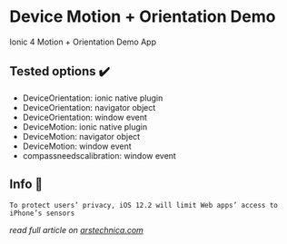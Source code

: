 # Device Motion + Orientation Demo
Ionic 4 Motion + Orientation Demo App

## Tested options ✔️
* DeviceOrientation: ionic native plugin
* DeviceOrientation: navigator object
* DeviceOrientation: window event
* DeviceMotion: ionic native plugin
* DeviceMotion: navigator object
* DeviceMotion: window event
* compassneedscalibration: window event

## Info 💩
```
To protect users’ privacy, iOS 12.2 will limit Web apps’ access to iPhone’s sensors
```
*read full article on [arstechnica.com](https://arstechnica.com/gadgets/2019/02/in-the-name-of-privacy-apple-plans-to-limit-ar-features-in-mobile-safari/)*